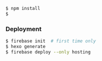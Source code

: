 ```bash
$ npm install
$
```

### Deployment
```bash
$ firebase init  # first time only
$ hexo generate
$ firebase deploy --only hosting
```
